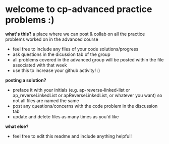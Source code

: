# welcome to cp-advanced practice problems :)
<strong>what's this?</strong>
a place where we can post & collab on all the practice problems worked on in the advanced course

- feel free to include any files of your code solutions/progress
- ask questions in the dicussion tab of the group
- all problems covered in the advanced group will be posted within the file associated with that week
- use this to increase your github activity! :)

<strong>posting a solution?</strong>

- preface it with your initials (e.g. ap-reverse-linked-list or ap_reverseLinkedList or apReverseLinkedList, or whatever you want) so not all files are named the same
- post any questions/concerns with the code problem in the discussion tab 
- update and delete files as many times as you'd like

<strong>what else?</strong>

- feel free to edit this readme and include anything helpful!
